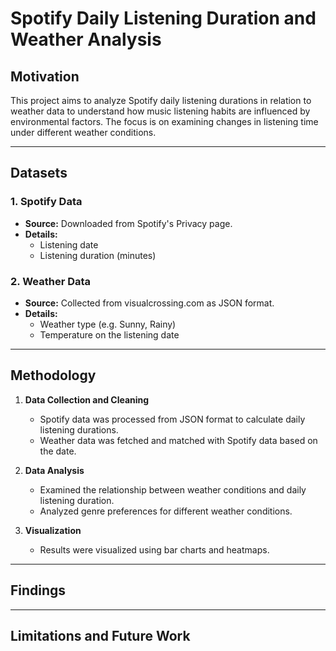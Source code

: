 # Spotify Daily Listening Duration and Weather Analysis
## Motivation
This project aims to analyze Spotify daily listening durations in relation to weather data to understand how music listening habits are influenced by environmental factors. The focus is on examining changes in listening time under different weather conditions.

---

## Datasets
### 1. **Spotify Data**
- **Source:** Downloaded from Spotify's Privacy page.
- **Details:**
  - Listening date
  - Listening duration (minutes)

### 2. **Weather Data**
- **Source:** Collected from visualcrossing.com as JSON format.
- **Details:**
  - Weather type (e.g. Sunny, Rainy)
  - Temperature on the listening date
 
---

## Methodology
1. **Data Collection and Cleaning**
   - Spotify data was processed from JSON format to calculate daily listening durations.
   - Weather data was fetched and matched with Spotify data based on the date.
 
2. **Data Analysis**
   - Examined the relationship between weather conditions and daily listening duration.
   - Analyzed genre preferences for different weather conditions.
 
3. **Visualization**
   - Results were visualized using bar charts and heatmaps.

---

## Findings

---

## Limitations and Future Work
